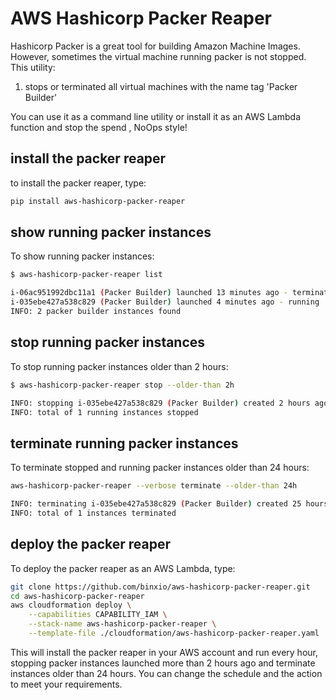 # AWS Hashicorp Packer Reaper
Hashicorp Packer is a great tool for building Amazon Machine Images. However, sometimes the virtual machine running packer
is not stopped. This utility:

1. stops or terminated all virtual machines with the name tag 'Packer Builder'

You can use it as a command line utility or install it as an AWS Lambda function and stop the spend , NoOps style!

## install the packer reaper
to install the packer reaper, type:

```sh
pip install aws-hashicorp-packer-reaper
```

## show running packer instances
To show running packer instances:
```sh
$ aws-hashicorp-packer-reaper list

i-06ac951992dbc11a1 (Packer Builder) launched 13 minutes ago - terminated
i-035ebe427a538c829 (Packer Builder) launched 4 minutes ago - running
INFO: 2 packer builder instances found
```

## stop running packer instances
To stop running packer instances older than 2 hours:
```sh
$ aws-hashicorp-packer-reaper stop --older-than 2h

INFO: stopping i-035ebe427a538c829 (Packer Builder) created 2 hours ago
INFO: total of 1 running instances stopped
```

## terminate running packer instances
To terminate stopped and running packer instances older than 24 hours:
```sh
aws-hashicorp-packer-reaper --verbose terminate --older-than 24h

INFO: terminating i-035ebe427a538c829 (Packer Builder) created 25 hours ago
INFO: total of 1 instances terminated
```

## deploy the packer reaper
To deploy the packer reaper as an AWS Lambda, type:

```sh
git clone https://github.com/binxio/aws-hashicorp-packer-reaper.git
cd aws-hashicorp-packer-reaper
aws cloudformation deploy \
	--capabilities CAPABILITY_IAM \
	--stack-name aws-hashicorp-packer-reaper \
	--template-file ./cloudformation/aws-hashicorp-packer-reaper.yaml
```
This will install the packer reaper in your AWS account and run every hour, stopping packer instances 
launched more than 2 hours ago and terminate instances older than 24 hours. You can change the schedule
and the action to meet your requirements.

